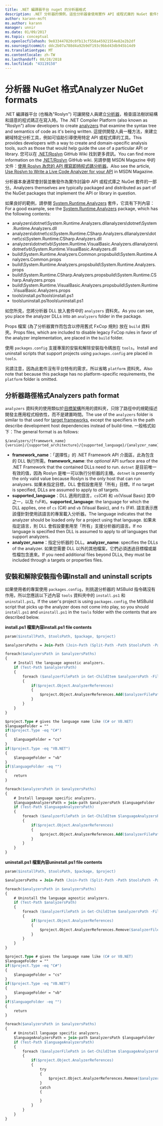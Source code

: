```yaml
---
title: .NET 編譯器平台 nuget 的分析器格式
description: .NET 分析器的慣例，這些分析器會使用實作 API 或程式庫的 NuGet 套件來封裝與散發。
author: karann-msft
ms.author: karann
manager: unnir
ms.date: 01/09/2017
ms.topic: conceptual
ms.openlocfilehash: 9e833447820c0fb13cf558a45921554e82e2b2df
ms.sourcegitcommit: ddc2b07a788d4a92b9df193c9bbd43db945b14d9
ms.translationtype: MT
ms.contentlocale: zh-TW
ms.lasthandoff: 08/28/2018
ms.locfileid: "43119158"
---
```

# <a name="analyzer-nuget-formats"></a><span data-ttu-id="60c9b-103">分析器 NuGet 格式</span><span class="sxs-lookup"><span data-stu-id="60c9b-103">Analyzer NuGet formats</span></span>

<span data-ttu-id="60c9b-104">.NET 編譯器平台 (也稱為"Roslyn") 可讓開發人員建立[分析器](https://github.com/dotnet/roslyn/wiki/How-To-Write-a-C%23-Analyzer-and-Code-Fix)，檢查語法樹狀結構和語意的程式碼正在寫入時。</span><span class="sxs-lookup"><span data-stu-id="60c9b-104">The .NET Compiler Platform (also known as "Roslyn") allow developers to create [analyzers](https://github.com/dotnet/roslyn/wiki/How-To-Write-a-C%23-Analyzer-and-Code-Fix) that examine the syntax tree and semantics of code as it's being written.</span></span> <span data-ttu-id="60c9b-105">這提供開發人員一種方法，來建立網域特定分析工具，例如可協助引導使用特定 API 或程式庫的工具。</span><span class="sxs-lookup"><span data-stu-id="60c9b-105">This provides developers with a way to create and domain-specific analysis tools, such as those that would help guide the use of a particular API or library.</span></span> <span data-ttu-id="60c9b-106">您可以在 [.NET/Roslyn](https://github.com/dotnet/roslyn/wiki) GitHub Wiki 找到更多資訊。</span><span class="sxs-lookup"><span data-stu-id="60c9b-106">You can find more information on the [.NET/Roslyn](https://github.com/dotnet/roslyn/wiki) GitHub wiki.</span></span> <span data-ttu-id="60c9b-107">另請參閱 MSDN Magazine 中的文件：[使用 Roslyn 為您的 API 撰寫即時程式碼分析器](https://msdn.microsoft.com/magazine/dn879356.aspx)。</span><span class="sxs-lookup"><span data-stu-id="60c9b-107">Also see the article, [Use Roslyn to Write a Live Code Analyzer for your API](https://msdn.microsoft.com/magazine/dn879356.aspx) in MSDN Magazine.</span></span>

<span data-ttu-id="60c9b-108">分析器本身通常會封裝並散發作為實作討論中 API 或程式庫之 NuGet 套件的一部分。</span><span class="sxs-lookup"><span data-stu-id="60c9b-108">Analyzers themselves are typically packaged and distributed as part of the NuGet packages that implement the API or library in question.</span></span>

<span data-ttu-id="60c9b-109">如果良好的範例，請參閱 [System.Runtime.Analyzers](https://www.nuget.org/packages/System.Runtime.Analyzers) 套件，它具有下列內容：</span><span class="sxs-lookup"><span data-stu-id="60c9b-109">For a good example, see the [System.Runtime.Analyzers](https://www.nuget.org/packages/System.Runtime.Analyzers) package, which has the following contents:</span></span>

- <span data-ttu-id="60c9b-110">analyzers\dotnet\System.Runtime.Analyzers.dll</span><span class="sxs-lookup"><span data-stu-id="60c9b-110">analyzers\dotnet\System.Runtime.Analyzers.dll</span></span>
- <span data-ttu-id="60c9b-111">analyzers\dotnet\cs\System.Runtime.CSharp.Analyzers.dll</span><span class="sxs-lookup"><span data-stu-id="60c9b-111">analyzers\dotnet\cs\System.Runtime.CSharp.Analyzers.dll</span></span>
- <span data-ttu-id="60c9b-112">analyzers\dotnet\vb\System.Runtime.VisualBasic.Analyzers.dll</span><span class="sxs-lookup"><span data-stu-id="60c9b-112">analyzers\dotnet\vb\System.Runtime.VisualBasic.Analyzers.dll</span></span>
- <span data-ttu-id="60c9b-113">build\System.Runtime.Analyzers.Common.props</span><span class="sxs-lookup"><span data-stu-id="60c9b-113">build\System.Runtime.Analyzers.Common.props</span></span>
- <span data-ttu-id="60c9b-114">build\System.Runtime.Analyzers.props</span><span class="sxs-lookup"><span data-stu-id="60c9b-114">build\System.Runtime.Analyzers.props</span></span>
- <span data-ttu-id="60c9b-115">build\System.Runtime.CSharp.Analyzers.props</span><span class="sxs-lookup"><span data-stu-id="60c9b-115">build\System.Runtime.CSharp.Analyzers.props</span></span>
- <span data-ttu-id="60c9b-116">build\System.Runtime.VisualBasic.Analyzers.props</span><span class="sxs-lookup"><span data-stu-id="60c9b-116">build\System.Runtime.VisualBasic.Analyzers.props</span></span>
- <span data-ttu-id="60c9b-117">tools\install.ps1</span><span class="sxs-lookup"><span data-stu-id="60c9b-117">tools\install.ps1</span></span>
- <span data-ttu-id="60c9b-118">tools\uninstall.ps1</span><span class="sxs-lookup"><span data-stu-id="60c9b-118">tools\uninstall.ps1</span></span>

<span data-ttu-id="60c9b-119">如您所見，您將分析器 DLL 放入套件中的 `analyzers` 資料夾。</span><span class="sxs-lookup"><span data-stu-id="60c9b-119">As you can see, you place the analyzer DLLs into an `analyzers` folder in the package.</span></span>

<span data-ttu-id="60c9b-120">Props 檔案 (為了分析器實作而包含以停用舊式 FxCop 規則) 放在 `build` 資料夾。</span><span class="sxs-lookup"><span data-stu-id="60c9b-120">Props files, which are included to disable legacy FxCop rules in favor of the analyzer implementation, are placed in the `build` folder.</span></span>

<span data-ttu-id="60c9b-121">使用 `packages.config` 支援專案的安裝和解除安裝指令碼放在 `tools`。</span><span class="sxs-lookup"><span data-stu-id="60c9b-121">Install and uninstall scripts that support projects using `packages.config` are placed in `tools`.</span></span>

<span data-ttu-id="60c9b-122">另請注意，因為此套件沒有平台特有的需求，所以省略 `platform` 資料夾。</span><span class="sxs-lookup"><span data-stu-id="60c9b-122">Also note that because this package has no platform-specific requirements, the `platform` folder is omitted.</span></span>


## <a name="analyzers-path-format"></a><span data-ttu-id="60c9b-123">分析器路徑格式</span><span class="sxs-lookup"><span data-stu-id="60c9b-123">Analyzers path format</span></span>

<span data-ttu-id="60c9b-124">`analyzers` 資料夾的使用類似於[目標架構](../create-packages/supporting-multiple-target-frameworks.md)所用的資料夾，只除了路徑中的規範描述開發主應用程式相依性，而不是建置時間。</span><span class="sxs-lookup"><span data-stu-id="60c9b-124">The use of the `analyzers` folder is similar to that used for [target frameworks](../create-packages/supporting-multiple-target-frameworks.md), except the specifiers in the path describe development host dependencies instead of build-time.</span></span> <span data-ttu-id="60c9b-125">一般格式如下：</span><span class="sxs-lookup"><span data-stu-id="60c9b-125">The general format is as follows:</span></span>

    $/analyzers/{framework_name}{version}/{supported_architecture}/{supported_language}/{analyzer_name}.dll

- <span data-ttu-id="60c9b-126">**framework_name**：「選擇性」的 .NET Framework API 介面區，此為包含的 DLL 執行所需。</span><span class="sxs-lookup"><span data-stu-id="60c9b-126">**framework_name**: the *optional* API surface area of the .NET Framework that the contained DLLs need to run.</span></span> <span data-ttu-id="60c9b-127">`dotnet` 是目前唯一有效的值，因為 Roslyn 是唯一可以執行分析器的主機。</span><span class="sxs-lookup"><span data-stu-id="60c9b-127">`dotnet` is presently the only valid value because Roslyn is the only host that can run analyzers.</span></span> <span data-ttu-id="60c9b-128">如果未指定目標，DLL 會假設套用至「所有」目標。</span><span class="sxs-lookup"><span data-stu-id="60c9b-128">If no target is specified, DLLs are assumed to apply to *all* targets.</span></span>
- <span data-ttu-id="60c9b-129">**supported_language**：DLL 適用的語言，`cs`(C#) 和 `vb`(Visual Basic) 其中之一，以及 `fs`F#)。</span><span class="sxs-lookup"><span data-stu-id="60c9b-129">**supported_language**: the language for which the DLL applies, one of `cs` (C#) and `vb` (Visual Basic), and `fs` (F#).</span></span> <span data-ttu-id="60c9b-130">語言表示應該僅針對使用該語言的專案載入分析器。</span><span class="sxs-lookup"><span data-stu-id="60c9b-130">The language indicates that the analyzer should be loaded only for a project using that language.</span></span> <span data-ttu-id="60c9b-131">如果未指定語言，則 DLL 會假設要套用至「所有」支援分析器的語言。</span><span class="sxs-lookup"><span data-stu-id="60c9b-131">If no language is specified then DLL is assumed to apply to *all* languages that support analyzers.</span></span>
- <span data-ttu-id="60c9b-132">**analyzer_name**：指定分析器的 DLL。</span><span class="sxs-lookup"><span data-stu-id="60c9b-132">**analyzer_name**: specifies the DLLs of the analyzer.</span></span> <span data-ttu-id="60c9b-133">如果您需要 DLL 以外的其他檔案，它們必須透過目標檔或屬性檔包含進來。</span><span class="sxs-lookup"><span data-stu-id="60c9b-133">If you need additional files beyond DLLs, they must be included through a targets or properties files.</span></span>


## <a name="install-and-uninstall-scripts"></a><span data-ttu-id="60c9b-134">安裝和解除安裝指令碼</span><span class="sxs-lookup"><span data-stu-id="60c9b-134">Install and uninstall scripts</span></span>

<span data-ttu-id="60c9b-135">如果使用者的專案使用 `packages.config`，則挑選分析器的 MSBuild 指令碼沒有作用，所以您應該以下述內容 `tools` 資料夾中的 `install.ps1` 和 `uninstall.ps1`。</span><span class="sxs-lookup"><span data-stu-id="60c9b-135">If the user's project is using `packages.config`, the MSBuild script that picks up the analyzer does not come into play, so you should `install.ps1` and `uninstall.ps1` in the `tools` folder with the contents that are described below.</span></span>

<span data-ttu-id="60c9b-136">**install.ps1 檔案內容**</span><span class="sxs-lookup"><span data-stu-id="60c9b-136">**install.ps1 file contents**</span></span>

```ps
param($installPath, $toolsPath, $package, $project)

$analyzersPaths = Join-Path (Join-Path (Split-Path -Path $toolsPath -Parent) "analyzers" ) * -Resolve

foreach($analyzersPath in $analyzersPaths)
{
    # Install the language agnostic analyzers.
    if (Test-Path $analyzersPath)
    {
        foreach ($analyzerFilePath in Get-ChildItem $analyzersPath -Filter *.dll)
        {
            if($project.Object.AnalyzerReferences)
            {
                $project.Object.AnalyzerReferences.Add($analyzerFilePath.FullName)
            }
        }
    }
}

$project.Type # gives the language name like (C# or VB.NET)
$languageFolder = ""
if($project.Type -eq "C#")
{
    $languageFolder = "cs"
}
if($project.Type -eq "VB.NET")
{
    $languageFolder = "vb"
}
if($languageFolder -eq "")
{
    return
}

foreach($analyzersPath in $analyzersPaths)
{
    # Install language specific analyzers.
    $languageAnalyzersPath = join-path $analyzersPath $languageFolder
    if (Test-Path $languageAnalyzersPath)
    {
        foreach ($analyzerFilePath in Get-ChildItem $languageAnalyzersPath -Filter *.dll)
        {
            if($project.Object.AnalyzerReferences)
            {
                $project.Object.AnalyzerReferences.Add($analyzerFilePath.FullName)
            }
        }
    }
}
```


<span data-ttu-id="60c9b-137">**uninstall.ps1 檔案內容**</span><span class="sxs-lookup"><span data-stu-id="60c9b-137">**uninstall.ps1 file contents**</span></span>

```ps
param($installPath, $toolsPath, $package, $project)

$analyzersPaths = Join-Path (Join-Path (Split-Path -Path $toolsPath -Parent) "analyzers" ) * -Resolve

foreach($analyzersPath in $analyzersPaths)
{
    # Uninstall the language agnostic analyzers.
    if (Test-Path $analyzersPath)
    {
        foreach ($analyzerFilePath in Get-ChildItem $analyzersPath -Filter *.dll)
        {
            if($project.Object.AnalyzerReferences)
            {
                $project.Object.AnalyzerReferences.Remove($analyzerFilePath.FullName)
            }
        }
    }
}

$project.Type # gives the language name like (C# or VB.NET)
$languageFolder = ""
if($project.Type -eq "C#")
{
    $languageFolder = "cs"
}
if($project.Type -eq "VB.NET")
{
    $languageFolder = "vb"
}
if($languageFolder -eq "")
{
    return
}

foreach($analyzersPath in $analyzersPaths)
{
    # Uninstall language specific analyzers.
    $languageAnalyzersPath = join-path $analyzersPath $languageFolder
    if (Test-Path $languageAnalyzersPath)
    {
        foreach ($analyzerFilePath in Get-ChildItem $languageAnalyzersPath -Filter *.dll)
        {
            if($project.Object.AnalyzerReferences)
            {
                try
                {
                    $project.Object.AnalyzerReferences.Remove($analyzerFilePath.FullName)
                }
                catch
                {

                }
            }
        }
    }
}
```

